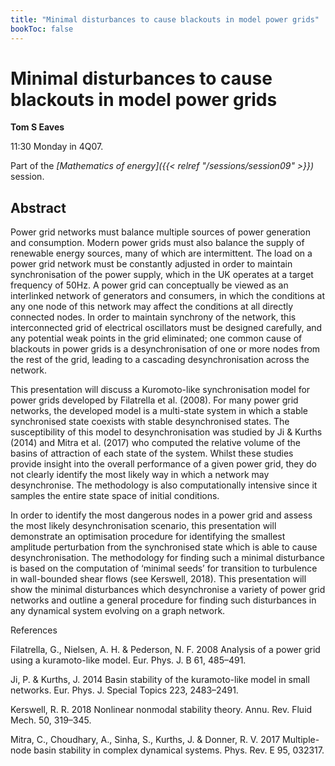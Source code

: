 ```yaml
---
title: "Minimal disturbances to cause blackouts in model power grids"
bookToc: false
---
```


# Minimal disturbances to cause blackouts in model power grids

**Tom S Eaves**

11:30 Monday in 4Q07.

Part of the *[Mathematics of energy]({{< relref "/sessions/session09" >}})* session.

## Abstract

Power grid networks must balance multiple sources of power generation and consumption. Modern power grids must also balance the supply of renewable energy sources, many of which are intermittent. The load on a power grid network must be constantly adjusted in order to maintain synchronisation of the power supply, which in the UK operates at a target frequency of 50Hz. A power grid can conceptually be viewed as an interlinked network of generators and consumers, in which the conditions at any one node of this network may affect the conditions at all directly connected nodes. In order to maintain synchrony of the network, this interconnected grid of electrical oscillators must be designed carefully, and any potential weak points in the grid eliminated; one common cause of blackouts in power grids is a desynchronisation of one or more nodes from the rest of the grid, leading to a cascading desynchronisation across the network.

This presentation will discuss a Kuromoto-like synchronisation model for power grids developed by Filatrella et al. (2008). For many power grid networks, the developed model is a multi-state system in which a stable synchronised state coexists with stable desynchronised states. The susceptibility of this model to desynchronisation was studied by Ji & Kurths (2014) and Mitra et al. (2017) who computed the relative volume of the basins of attraction of each state of the system. Whilst these studies provide insight into the overall performance of a given power grid, they do not clearly identify the most likely way in which a network may desynchronise. The methodology is also computationally intensive since it samples the entire state space of initial conditions.

In order to identify the most dangerous nodes in a power grid and assess the most likely desynchronisation scenario, this presentation will demonstrate an optimisation procedure for identifying the smallest amplitude perturbation from the synchronised state which is able to cause desynchronisation. The methodology for finding such a minimal disturbance is based on the computation of ‘minimal seeds’ for transition to turbulence in wall-bounded shear flows (see Kerswell, 2018). This presentation will show the minimal disturbances which desynchronise a variety of power grid networks and outline a general procedure for finding such disturbances in any dynamical system evolving on a graph network.

References

Filatrella, G., Nielsen, A. H. & Pederson, N. F. 2008 Analysis of a power grid using a
kuramoto-like model. Eur. Phys. J. B 61, 485–491.

Ji, P. & Kurths, J. 2014 Basin stability of the kuramoto-like model in small networks. Eur.
Phys. J. Special Topics 223, 2483–2491.

Kerswell, R. R. 2018 Nonlinear nonmodal stability theory. Annu. Rev. Fluid Mech. 50,
319–345.

Mitra, C., Choudhary, A., Sinha, S., Kurths, J. & Donner, R. V. 2017 Multiple-node
basin stability in complex dynamical systems. Phys. Rev. E 95, 032317.


